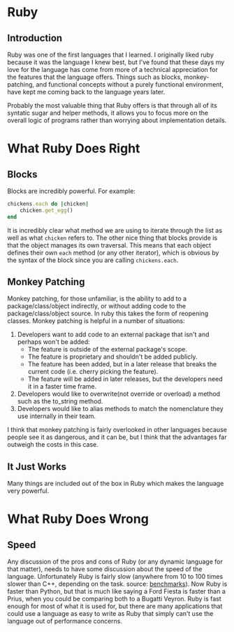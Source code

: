 # Ruby

## Introduction

Ruby was one of the first languages that I learned. I originally liked ruby because it was the language I knew best, but I've found that these days my love for the language has come from more of a technical appreciation for the features that the language offers. Things such as blocks, monkey-patching, and functional concepts without a purely functional environment, have kept me coming back to the language years later.

Probably the most valuable thing that Ruby offers is that through all of its syntatic sugar and helper methods, it allows you to focus more on the overall logic of programs rather than worrying about implementation details.


# What Ruby Does Right

## Blocks

Blocks are incredibly powerful. For example:

``` ruby
chickens.each do |chicken|
    chicken.get_egg()
end
```

It is incredibly clear what method we are using to iterate through the list as well as what `chicken` refers to. The other nice thing that blocks provide is that the object manages its own traversal. This means that each object defines their own `each` method (or any other iterator), which is obvious by the syntax of the block since you are calling `chickens.each`.

## Monkey Patching

Monkey patching, for those unfamiliar, is the ability to add to a package/class/object indirectly, or without adding code to the package/class/object source. In ruby this takes the form of reopening classes. Monkey patching is helpful in a number of situations:

1. Developers want to add code to an external package that isn't and perhaps won't be added:
    - The feature is outside of the external package's scope.
    - The feature is proprietary and shouldn't be added publicly.
    - The feature has been added, but in a later release that breaks the current code (i.e. cherry picking the feature).
    - The feature will be added in later releases, but the developers need it in a faster time frame.
2. Developers would like to overwrite(not override or overload) a method such as the to_string method.
3. Developers would like to alias methods to match the nomenclature they use internally in their team.

I think that monkey patching is fairly overlooked in other languages because people see it as dangerous, and it can be, but I think that the advantages far outweigh the costs in this case.

## It Just Works

Many things are included out of the box in Ruby which makes the language very powerful.


# What Ruby Does Wrong

## Speed

Any discussion of the pros and cons of Ruby (or any dynamic language for that matter), needs to have some discussion about the speed of the language. Unfortunately Ruby is fairly slow (anywhere from 10 to 100 times slower than C++, depending on the task. source: [benchmarks](https://github.com/kostya/benchmarks)). Now Ruby is faster than Python, but that is much like saying a Ford Fiesta is faster than a Prius, when you could be comparing both to a Bugatti Veyron. Ruby is fast enough for most of what it is used for, but there are many applications that could use a language as easy to write as Ruby that simply can't use the language out of performance concerns.
